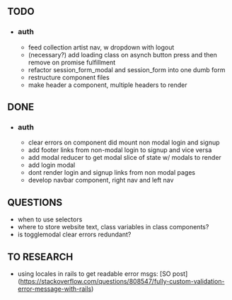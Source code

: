 ## TODO
* ### auth
  * feed collection artist nav, w dropdown with logout
  * (necessary?) add loading class on asynch button press and
  then remove on promise fulfillment
  * refactor session_form_modal and session_form into one dumb form
  * restructure component files
  * make header a component, multiple headers to render

## DONE
* ### auth
  * clear errors on component did mount non modal login and signup
  * add footer links from non-modal login to signup and vice versa
  * add modal reducer to get modal slice of state w/ modals to render
  * add login modal
  * dont render login and signup links from non modal pages
  * develop navbar component, right nav and left nav

## QUESTIONS
* when to use selectors
* where to store website text, class variables in class components?
* is togglemodal clear errors redundant?

## TO RESEARCH
* using locales in rails to get readable error msgs: [SO post] (https://stackoverflow.com/questions/808547/fully-custom-validation-error-message-with-rails)
